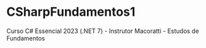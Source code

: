 # CSharpFundamentos1
Curso C# Essencial 2023 (.NET 7) - Instrutor Macoratti - Estudos de Fundamentos
